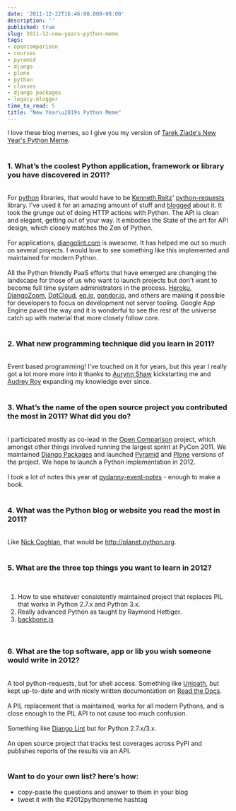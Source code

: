 ```yaml
---
date: '2011-12-22T16:46:00.000-08:00'
description: ''
published: true
slug: 2011-12-new-years-python-meme
tags:
- opencomparison
- courses
- pyramid
- django
- plone
- python
- classes
- django packages
- legacy-blogger
time_to_read: 5
title: "New Year\u2019s Python Meme"
---
```


I love these blog memes, so I give you my version of <a href="http://tarekziade.wordpress.com/2011/12/20/new-years-python-meme-2/">Tarek Ziade's New Year's Python Meme</a>.<br /><br /><h3>1. What’s the coolest Python application, framework or library you have discovered in 2011?</h3><br />For <a href="http://python.org">python</a> libraries, that would have to be <a href="http://twitter.com/kennethreitz">Kenneth Reitz</a>' <a href="http://docs.python-requests.org/">python-requests</a> library. I've used it for an amazing amount of stuff and <a href="http://pydanny.blogspot.com/2011/05/python-http-requests-for-humans.html">blogged</a> about it. It took the grunge out of doing HTTP actions with Python. The API is clean and elegant, getting out of your way. It embodies the State of the art for API design, which closely matches the Zen of Python.<br /><br />For applications, <a href="http://djangolint.com">djangolint.com</a> is awesome. It has helped me out so much on several projects. I would love to see something like this implemented and maintained for modern Python.<br /><br />All the Python friendly PaaS efforts that have emerged are changing the landscape for those of us who want to launch projects but don't want to become full time system administrators in the process. <a href="http://heroku.com">Heroku</a>, <a href="http://djangozoom.com">DjangoZoom</a>, <a href="https://www.dotcloud.com/">DotCloud</a>, <a href="http://ep.io">ep.io</a>, <a href="http://gondor.io">gondor.io</a>, and others are making it possible for developers to focus on development not server tooling. Google App Engine paved the way and it is wonderful to see the rest of the universe catch up with material that more closely follow core.<br /><br /><h3>2. What new programming technique did you learn in 2011?</h3><br />Event based programming! I've touched on it for years, but this year I really got a lot more more into it thanks to <a href="https://twitter.com/aurynn">Aurynn Shaw</a> kickstarting me and <a href="http://twitter.com/audreyr">Audrey Roy</a> expanding my knowledge ever since.<br /><br /><h3>3. What’s the name of the open source project you contributed the most in 2011? What did you do?</h3><br />I participated mostly as co-lead in the <a href="http://opencomparison.org">Open Comparison</a> project, which amongst other things involved running the largest sprint at PyCon 2011. We maintained <a href="http://djangopackages.com">Django Packages</a> and launched <a href="http://pyramid.opencomparison.org">Pyramid</a> and <a href="http://plone.opencomparison.org">Plone</a> versions of the project. We hope to launch a Python implementation in 2012.<br /><br />I took a lot of notes this year at <a href="http://pydanny-event-notes.rtfd.org">pydanny-event-notes</a> - enough to make a book.<br /><br /><h3>4. What was the Python blog or website you read the most in 2011?</h3><br />Like <a href="http://www.boredomandlaziness.org/2011/12/new-year-python-meme-december-2011.html">Nick Coghlan</a>, that would be <a href="http://planet.python.org">http://planet.python.org</a>.<br /><br /><h3>5. What are the three top things you want to learn in 2012?</h3><br /><ol><li>How to use whatever consistently maintained project that replaces PIL that works in Python 2.7.x and Python 3.x.</li><li>Really advanced Python as taught by Raymond Hettiger.</li><li><a href="http://documentcloud.github.com/backbone/">backbone.js</a></li></ol><br /><h3>6. What are the top software, app or lib you wish someone would write in 2012?</h3><br />A tool python-requests, but for shell access. Something like <a href="http://pypi.python.org/pypi/Unipath">Unipath</a>, but kept up-to-date and with nicely written documentation on <a href="http://rtfd.org">Read the Docs</a>.<br /><br />A PIL replacement that is maintained, works for all modern Pythons, and is close enough to the PIL API to not cause too much confusion.<br /><br />Something like <a href="http://djangolint.com">Django Lint</a> but for Python 2.7.x/3.x.<br /><br />An open source project that tracks test coverages across PyPI and publishes reports of the results via an API.<br /><br /><h3>Want to do your own list? here’s how:</h3><ul><li>copy-paste the questions and answer to them in your blog</li><li>tweet it with the #2012pythonmeme hashtag</li></ul>